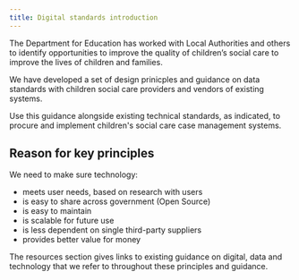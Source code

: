 ```yaml
---
title: Digital standards introduction
---
```


The Department for Education has worked with Local Authorities and others to identify opportunities to improve the quality of children’s social care to improve the lives of children and families. 

We have developed a set of design prinicples and guidance on data standards with children social care providers and vendors of existing systems. 

Use this guidance alongside existing technical standards, as indicated, to procure and implement children's social care case management systems.

## Reason for key principles

We need to make sure technology:

* meets user needs, based on research with users
* is easy to share across government (Open Source) 
* is easy to maintain
* is scalable for future use
* is less dependent on single third-party suppliers
* provides better value for money

The resources section gives links to existing guidance on digital, data and technology that we refer to throughout these principles and guidance. 
